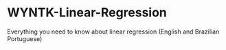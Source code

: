 # WYNTK-Linear-Regression
Everything you need to know about linear regression (English and Brazilian Portuguese)
